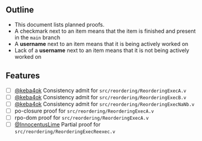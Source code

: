 ## Outline

* This document lists planned proofs.
* A checkmark next to an item means that the item is finished and present in the `main` branch
* A **username** next to an item means that it is being actively worked on
* Lack of a **username** next to an item means that it is not being actively worked on

## Features

- [ ] [@keba4ok](https://www.github.com/keba4ok) Consistency admit for `src/reordering/ReorderingExecA.v`
- [ ] [@keba4ok](https://www.github.com/keba4ok) Consistency admit for `src/reordering/ReorderingExecB.v`
- [ ] [@keba4ok](https://www.github.com/keba4ok) Consistency admit for `src/reordering/ReorderingExecNaNb.v`
- [ ] po-closure proof for `src/reordering/ReorderingExecA.v`
- [ ] rpo-dom proof for `src/reordering/ReorderingExecA.v`
- [ ] [@InnocentusLime](https://www.github.com/InnocentusLime) Partial proof for `src/reordering/ReorderingExecReexec.v`